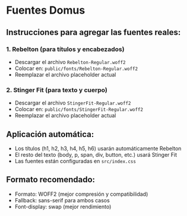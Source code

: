# Fuentes Domus

## Instrucciones para agregar las fuentes reales:

### 1. Rebelton (para títulos y encabezados)
- Descargar el archivo `Rebelton-Regular.woff2`
- Colocar en: `public/fonts/Rebelton-Regular.woff2`
- Reemplazar el archivo placeholder actual

### 2. Stinger Fit (para texto y cuerpo)
- Descargar el archivo `StingerFit-Regular.woff2`
- Colocar en: `public/fonts/StingerFit-Regular.woff2`
- Reemplazar el archivo placeholder actual

## Aplicación automática:
- Los títulos (h1, h2, h3, h4, h5, h6) usarán automáticamente Rebelton
- El resto del texto (body, p, span, div, button, etc.) usará Stinger Fit
- Las fuentes están configuradas en `src/index.css`

## Formato recomendado:
- Formato: WOFF2 (mejor compresión y compatibilidad)
- Fallback: sans-serif para ambos casos
- Font-display: swap (mejor rendimiento)

